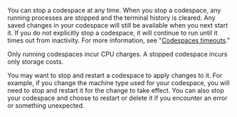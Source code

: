 You can stop a codespace at any time. When you stop a codespace, any running processes are stopped and the terminal history is cleared. Any saved changes in your codespace will still be available when you next start it. If you do not explicitly stop a codespace, it will continue to run until it times out from inactivity. For more information, see "[Codespaces timeouts](/codespaces/developing-in-codespaces/codespaces-lifecycle#codespaces-timeouts)."

Only running codespaces incur CPU charges. A stopped codespace incurs only storage costs.

You may want to stop and restart a codespace to apply changes to it. For example, if you change the machine type used for your codespace, you will need to stop and restart it for the change to take effect. You can also stop your codespace and choose to restart or delete it if you encounter an error or something unexpected.